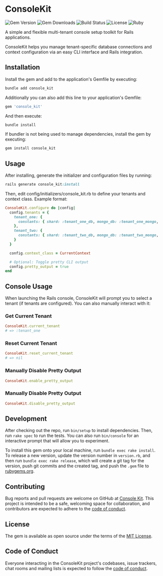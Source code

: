 # ConsoleKit

![Gem Version](https://img.shields.io/gem/v/console_kit.svg)
![Gem Downloads](https://img.shields.io/gem/dt/console_kit.svg)
![Build Status](https://github.com/Soumyadeep-ai/console_kit/actions/workflows/release.yml/badge.svg)
![License](https://img.shields.io/github/license/Soumyadeep-ai/console_kit)
![Ruby](https://img.shields.io/badge/ruby-%3E=3.1.0-red)

A simple and flexible multi-tenant console setup toolkit for Rails applications.

ConsoleKit helps you manage tenant-specific database connections and context configuration via an easy CLI interface and Rails integration.

## Installation

Install the gem and add to the application's Gemfile by executing:

```ruby
bundle add console_kit
```

Additionally you can also add this line to your application's Gemfile:

```ruby
gem 'console_kit'
```

And then execute:

```ruby
bundle install
```

If bundler is not being used to manage dependencies, install the gem by executing:

```ruby
gem install console_kit
```

## Usage

After installing, generate the initializer and configuration files by running:

```ruby
rails generate console_kit:install
```

Then, edit config/initializers/console_kit.rb to define your tenants and context class. Example format:

```ruby
ConsoleKit.configure do |config|
  config.tenants = {
    tenant_one: {
      constants: { shard: :tenant_one_db, mongo_db: :tenant_one_mongo, partner_code: 'partnerA' }
    },
    tenant_two: {
      constants: { shard: :tenant_two_db, mongo_db: :tenant_two_mongo, partner_code: 'partnerB' }
    }
  }

  config.context_class = CurrentContext

  # Optional: Toggle pretty CLI output
  config.pretty_output = true
end
```

## Console Usage

When launching the Rails console, ConsoleKit will prompt you to select a tenant (if tenants are configured).
You can also manually interact with it:

### Get Current Tenant
```ruby
ConsoleKit.current_tenant
# => :tenant_one
```

### Reset Current Tenant
```ruby
ConsoleKit.reset_current_tenant
# => nil
```

### Manually Disable Pretty Output
```ruby
ConsoleKit.enable_pretty_output
```

### Manually Disable Pretty Output
```ruby
ConsoleKit.disable_pretty_output
```

## Development

After checking out the repo, run `bin/setup` to install dependencies. Then, run `rake spec` to run the tests. You can also run `bin/console` for an interactive prompt that will allow you to experiment.

To install this gem onto your local machine, run `bundle exec rake install`. To release a new version, update the version number in `version.rb`, and then run `bundle exec rake release`, which will create a git tag for the version, push git commits and the created tag, and push the `.gem` file to [rubygems.org](https://rubygems.org).

## Contributing

Bug reports and pull requests are welcome on GitHub at [Console Kit](https://github.com/Soumyadeep-ai/console_kit). This project is intended to be a safe, welcoming space for collaboration, and contributors are expected to adhere to the [code of conduct](https://github.com/Soumyadeep-ai/console_kit/blob/main/CODE_OF_CONDUCT.md).

## License

The gem is available as open source under the terms of the [MIT License](https://opensource.org/licenses/MIT).

## Code of Conduct

Everyone interacting in the ConsoleKit project's codebases, issue trackers, chat rooms and mailing lists is expected to follow the [code of conduct](https://github.com/Soumyadeep-ai/console_kit/blob/main/CODE_OF_CONDUCT.md).
